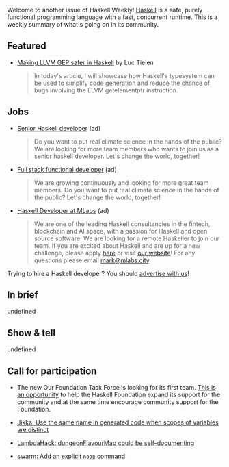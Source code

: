 Welcome to another issue of Haskell Weekly!
[Haskell](https://www.haskell.org) is a safe, purely functional programming language with a fast, concurrent runtime.
This is a weekly summary of what's going on in its community.

## Featured

- [Making LLVM GEP safer in Haskell](https://luctielen.com/posts/making_llvm_gep_safer_in_haskell/) by Luc Tielen
  > In today's article, I will showcase how Haskell's typesystem can be used to simplify code generation and reduce the chance of bugs involving the LLVM getelementptr instruction.


## Jobs

<!-- 2021-08-19 through 2021-10-07 -->
-   [Senior Haskell developer](https://careers.carboncloud.com/jobs/1293869-senior-haskell-developer) (ad)
    > Do you want to put real climate science in the hands of the public? We are looking for more team members who wants to join us as a senior haskell developer. Let's change the world, together!

<!-- 2021-08-19 through 2021-10-07 -->
-   [Full stack functional developer](https://careers.carboncloud.com/jobs/935115-on-site-developer-functional-programming) (ad)
    > We are growing continuously and looking for more great team members. Do you want to put real climate science in the hands of the public? Let's change the world, together!

<!-- Runs from 2021-09-23 to 2021-10-14. -->
- [Haskell Developer at MLabs](https://apply.workable.com/mlabs/j/63DAAA4AEF/) (ad)
  > We are one of the leading Haskell consultancies in the fintech, blockchain and AI space, with a passion for Haskell and open source software. We are looking for a remote Haskeller to join our team. If you are excited about Haskell and are up for a new challenge, please apply [here](https://apply.workable.com/mlabs/j/63DAAA4AEF/) or visit [our website](https://mlabs.city/)! For any questions please email <mark@mlabs.city>.

Trying to hire a Haskell developer?
You should [advertise with us](https://haskellweekly.news/advertising.html)!

## In brief

undefined

## Show & tell

undefined

## Call for participation

-   The new Our Foundation Task Force is looking for its first team. [This is an opportunity](https://discourse.haskell.org/t/join-the-new-our-foundation-task-force/3333) to help the Haskell Foundation expand its support for the community and at the same time encourage community support for the Foundation. <!-- This news item is valid until October 9, 2021 -->

-   [Jikka: Use the same name in generated code when scopes of variables are distinct](https://github.com/kmyk/Jikka/issues/239)
-   [LambdaHack: dungeonFlavourMap could be self-documenting](https://github.com/LambdaHack/LambdaHack/issues/274)
-   [swarm: Add an explicit `noop` command](https://github.com/byorgey/swarm/issues/101)
